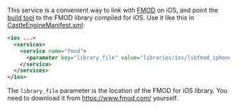 This service is a convenient way to link with [FMOD](https://github.com/castle-engine/castle-engine/wiki/FMOD) on iOS, and point the [build tool](https://github.com/castle-engine/castle-engine/wiki/Build-Tool) to the FMOD library compiled for iOS. Use it like this in [CastleEngineManifest.xml](https://github.com/castle-engine/castle-engine/wiki/CastleEngineManifest.xml-examples):

~~~~xml
<ios ...>
  <services>
    <service name="fmod">
      <parameter key="library_file" value="libraries/ios/libfmod_iphoneos.a" />
    </service>
  </services>
</ios>
~~~~

The `library_file` parameter is the location of the FMOD for iOS library. You need to download it from https://www.fmod.com/ yourself.

